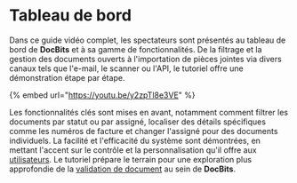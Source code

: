 # Tableau de bord

Dans ce guide vidéo complet, les spectateurs sont présentés au tableau de bord de **DocBits** et à sa gamme de fonctionnalités. De la filtrage et la gestion des documents ouverts à l'importation de pièces jointes via divers canaux tels que l'e-mail, le scanner ou l'API, le tutoriel offre une démonstration étape par étape.

{% embed url="https://youtu.be/y2zpTl8e3VE" %}

Les fonctionnalités clés sont mises en avant, notamment comment filtrer les documents par statut ou par assigné, localiser des détails spécifiques comme les numéros de facture et changer l'assigné pour des documents individuels. La facilité et l'efficacité du système sont démontrées, en mettant l'accent sur le contrôle et la personnalisation qu'il offre aux [utilisateurs](../../../administration-and-setup/settings/global-settings/groups-users-and-permissions/). Le tutoriel prépare le terrain pour une exploration plus approfondie de la [validation de document](../ecran-de-validation/) au sein de **DocBits**.
